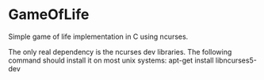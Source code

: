 # GameOfLife
Simple game of life implementation in C using ncurses.

The only real dependency is the ncurses dev libraries. The following command should install it on most unix systems:
apt-get install libncurses5-dev
